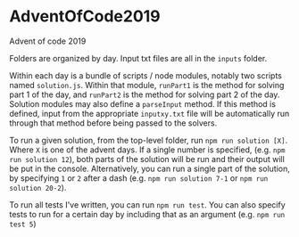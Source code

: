 # AdventOfCode2019
Advent of code 2019

Folders are organized by day. Input txt files are all in the `inputs` folder.

Within each day is a bundle of scripts / node modules, notably two scripts named `solution.js`. Within that module, `runPart1` is the method for solving part 1 of the day, and `runPart2` is the method for solving part 2 of the day. Solution modules may also define a `parseInput` method. If this method is defined, input from the appropriate `inputxy.txt` file will be automatically run through that method before being passed to the solvers.

To run a given solution, from the top-level folder, run `npm run solution [X]`. Where `X` is one of the advent days. If a single number is specified, (e.g. `npm run solution 12`), both parts of the solution will be run and their output will be put in the console. Alternatively, you can run a single part of the solution, by specifying `1` or `2` after a dash (e.g. `npm run solution 7-1` or `npm run solution 20-2`).

To run all tests I've written, you can run `npm run test`. You can also specify tests to run for a certain day by including that as an argument (e.g. `npm run test 5`)

